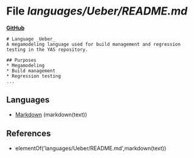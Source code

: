 # File _languages/Ueber/README.md_
**[GitHub](https://github.com/softlang/yas/blob/master/languages/Ueber/README.md)**
```
# Language _Ueber_
A megamodeling language used for build management and regression testing in the YAS repository.

## Purposes
* Megamodeling
* Build management
* Regression testing
...
```

## Languages
* [Markdown](../languages/Markdown.md) (markdown(text))

## References
* elementOf('languages/Ueber/README.md',markdown(text))
